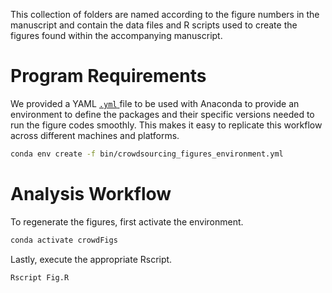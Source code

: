 This collection of folders are named according to the figure numbers in the manuscript and contain the data files and R scripts used to create the figures found within the accompanying manuscript. 

# Program Requirements
We provided a YAML [```.yml``` ]() file to be used with Anaconda to provide an environment to define the packages and their specific versions needed to run the figure codes smoothly. This makes it easy to replicate this workflow across different machines and platforms. 

```bash
conda env create -f bin/crowdsourcing_figures_environment.yml
```

# Analysis Workflow
To regenerate the figures, first activate the environment. 

```bash
conda activate crowdFigs
```

Lastly, execute the appropriate Rscript. 

```bash
Rscript Fig.R
```